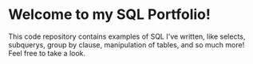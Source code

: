 # Welcome to my SQL Portfolio!
This code repository contains examples of SQL I've written, like selects, subquerys, group by clause, manipulation of tables, and so much more!
Feel free to take a look.
